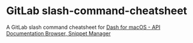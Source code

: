 # GitLab slash-command-cheatsheet
A GitLab slash command cheatsheet for [Dash for macOS - API Documentation Browser, Snippet Manager](https://kapeli.com/dash)
